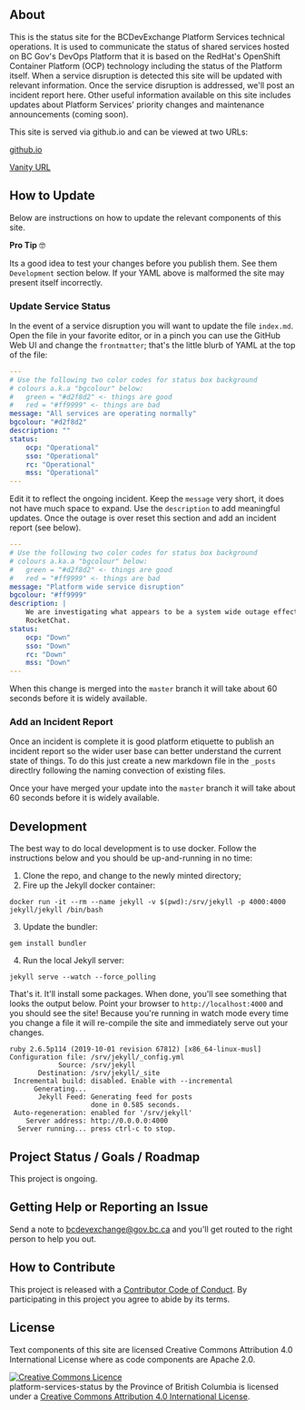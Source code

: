 
## About

This is the status site for the BCDevExchange Platform Services technical operations. It is used to communicate the status of shared services hosted on BC Gov's DevOps Platform that it is based on the RedHat's OpenShift Container Platform (OCP) technology including the status of the Platform itself. When a service disruption is detected this site will be updated with relevant information. Once the service disruption is addressed, we'll post an incident report here. Other useful information available on this site includes updates about Platform Services' priority changes and maintenance announcements (coming soon).

This site is served via github.io and can be viewed at two URLs:

[github.io](https://bcgov.github.io/platform-services-status)

[Vanity URL](https://status.developer.gov.bc.ca/)

## How to Update

Below are instructions on how to update the relevant components of this site.

**Pro Tip** 🤓

Its a good idea to test your changes before you publish them. See them `Development` section below. If your YAML above is malformed the site may present itself incorrectly.

### Update Service Status

In the event of a service disruption you will want to update the file `index.md`. Open the file in your favorite editor, or in a pinch you can use the GitHub Web UI and change the `frontmatter`; that's the little blurb of YAML at the top of the file:

```yaml
---
# Use the following two color codes for status box background
# colours a.k.a "bgcolour" below: 
#   green = "#d2f8d2" <- things are good
#   red = "#ff9999" <- things are bad
message: "All services are operating normally"
bgcolour: "#d2f8d2"
description: ""
status:
    ocp: "Operational"
    sso: "Operational"
    rc: "Operational"
    mss: "Operational"
---
```

Edit it to reflect the ongoing incident. Keep the `message` very short, it does not have much space to expand. Use the `description` to add meaningful updates. Once the outage is over reset this section and add an incident report (see below).

```yaml
---
# Use the following two color codes for status box background
# colours a.ka.a "bgcolour" below: 
#   green = "#d2f8d2" <- things are good
#   red = "#ff9999" <- things are bad
message: "Platform wide service disruption"
bgcolour: "#ff9999"
description: |
    We are investigating what appears to be a system wide outage effecting a wide range of services including OCP, SSO and
    RocketChat.
status:
    ocp: "Down"
    sso: "Down"
    rc: "Down"
    mss: "Down"
---
```

When this change is merged into the `master` branch it will take about 60 seconds before it is widely available. 

### Add an Incident Report

Once an incident is complete it is good platform etiquette to publish an incident report so the wider user base can better understand the current state of things. To do this just create a new markdown file in the `_posts` directlry following the naming convection of existing files.

Once your have merged your update into the `master` branch it will take about 60 seconds before it is widely available.

## Development

The best way to do local development is to use docker. Follow the instructions below and you should be up-and-running in no time:

1. Clone the repo, and change to the newly minted directory;
2. Fire up the Jekyll docker container:

```console
docker run -it --rm --name jekyll -v $(pwd):/srv/jekyll -p 4000:4000 jekyll/jekyll /bin/bash
```
3. Update the bundler:

```console
gem install bundler
```
4. Run the local Jekyll server:

```console
jekyll serve --watch --force_polling
```

That's it. It'll install some packages. When done, you'll see something that looks the output below. Point your browser to `http://localhost:4000` and you should see the site! Because you're running in watch mode every time you change a file it will re-compile the site and immediately serve out your changes.

```console
ruby 2.6.5p114 (2019-10-01 revision 67812) [x86_64-linux-musl]
Configuration file: /srv/jekyll/_config.yml
            Source: /srv/jekyll
       Destination: /srv/jekyll/_site
 Incremental build: disabled. Enable with --incremental
      Generating... 
       Jekyll Feed: Generating feed for posts
                    done in 0.585 seconds.
 Auto-regeneration: enabled for '/srv/jekyll'
    Server address: http://0.0.0.0:4000
  Server running... press ctrl-c to stop.
  ```

## Project Status / Goals / Roadmap

This project is ongoing.

## Getting Help or Reporting an Issue

Send a note to bcdevexchange@gov.bc.ca and you'll get routed to the right person to help you out.

## How to Contribute

This project is released with a [Contributor Code of Conduct](CODE_OF_CONDUCT.md). By participating in this project you agree to abide by its terms.

## License

Text components of this site are licensed Creative Commons Attribution 4.0 International License where as code components are Apache 2.0.

<a rel="license" href="http://creativecommons.org/licenses/by/4.0/"><img alt="Creative Commons Licence" style="border-width:0" src="https://i.creativecommons.org/l/by/4.0/80x15.png" /></a><br /><span xmlns:dct="http://purl.org/dc/terms/" property="dct:title">platform-services-status</span> by <span xmlns:cc="http://creativecommons.org/ns#" property="cc:attributionName">the Province of British Columbia</span> is licensed under a <a rel="license" href="http://creativecommons.org/licenses/by/4.0/">Creative Commons Attribution 4.0 International License</a>.
